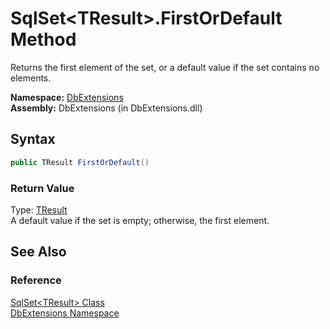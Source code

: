 SqlSet&lt;TResult>.FirstOrDefault Method
========================================
Returns the first element of the set, or a default value if the set contains no elements.

**Namespace:** [DbExtensions][1]  
**Assembly:** DbExtensions (in DbExtensions.dll)

Syntax
------

```csharp
public TResult FirstOrDefault()
```

### Return Value
Type: [TResult][2]  
A default value if the set is empty; otherwise, the first element.

See Also
--------

### Reference
[SqlSet&lt;TResult> Class][2]  
[DbExtensions Namespace][1]  

[1]: ../README.md
[2]: README.md